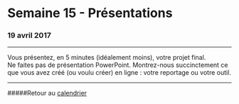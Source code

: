 # Semaine 15 - Présentations
### 19 avril 2017
-----

Vous présentez, en 5 minutes (idéalement moins), votre projet final.<br>Ne faites pas de présentation PowerPoint. Montrez-nous succinctement ce que vous avez créé (ou voulu créer) en ligne&nbsp;: votre reportage ou votre outil.

-----

#####Retour au [calendrier](/calendrier.md)
